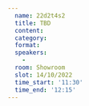 ```yaml
---
  name: 22d2t4s2
  title: TBD
  content:
  category: 
  format: 
  speakers: 
    - 
  room: Showroom
  slot: 14/10/2022
  time_start: '11:30'
  time_end: '12:15'
---
```

